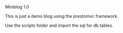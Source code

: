 Miniblog 1.0



This is just a demo blog using the prestomvc framework.


Use the scripts folder and import the sql for db tables.


